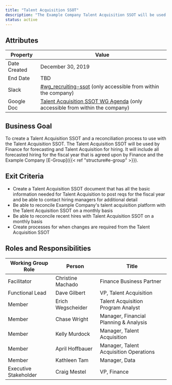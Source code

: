 ```yaml
---
title: "Talent Acquisition SSOT"
description: "The Example Company Talent Acquisition SSOT will be used by Finance for forecasting and Talent Acquisition for hiring. Find more information here!"
status: active
---
```


## Attributes

| Property        | Value          |
|-----------------|----------------|
| Date Created    | December 30, 2019   |
| End Date        | TBD |
| Slack           | [#wg_recruiting-ssot](https://example_company.slack.com/archives/CS4T040MS) (only accessible from within the company) |
| Google Doc      | [Talent Acquisition SSOT WG Agenda](https://docs.google.com/document/d/14kg9B7DqPoqJEja_hDAwdVEKMi4DyounDaRwjo2whKo/edit) (only accessible from within the company) |

## Business Goal

To create a Talent Acquisition SSOT and a reconciliation process to use with the Talent Acquisition SSOT. The Talent Acquisition SSOT will be used by Finance for forecasting and Talent Acquisition for hiring. It will include all forecasted hiring for the fiscal year that is agreed upon by Finance and the Example Company [E-Group]({{< ref "structure#e-group" >}}).

## Exit Criteria

- Create a Talent Acquisition SSOT document that has all the basic information needed for Talent Acquisition to post reqs for the fiscal year and be able to contact hiring managers for additional detail
- Be able to reconcile Example Company's talent acquisition platform with the Talent Acquisition SSOT on a monthly basis
- Be able to reconcile recent hires with Talent Acquisition SSOT on a monthly basis
- Create processes for when changes are required from the Talent Acquisition SSOT

## Roles and Responsibilities

| Working Group Role    | Person                | Title                                  |
|-----------------------|-----------------------|----------------------------------------|
| Facilitator           | Christine Machado     | Finance Business Partner               |
| Functional Lead       | Dave Gilbert          | VP, Talent Acquisition                         |
| Member                | Erich Wegscheider     | Talent Acquisition Program Analyst             |
| Member                | Chase Wright          | Manager, Financial Planning & Analysis |
| Member                | Kelly Murdock         | Manager, Talent Acquisition                    |
| Member                | April Hoffbauer       | Manager, Talent Acquisition Operations         |
| Member                | Kathleen Tam          | Manager, Data                          |
| Executive Stakeholder | Craig Mestel          | VP, Finance                            |
